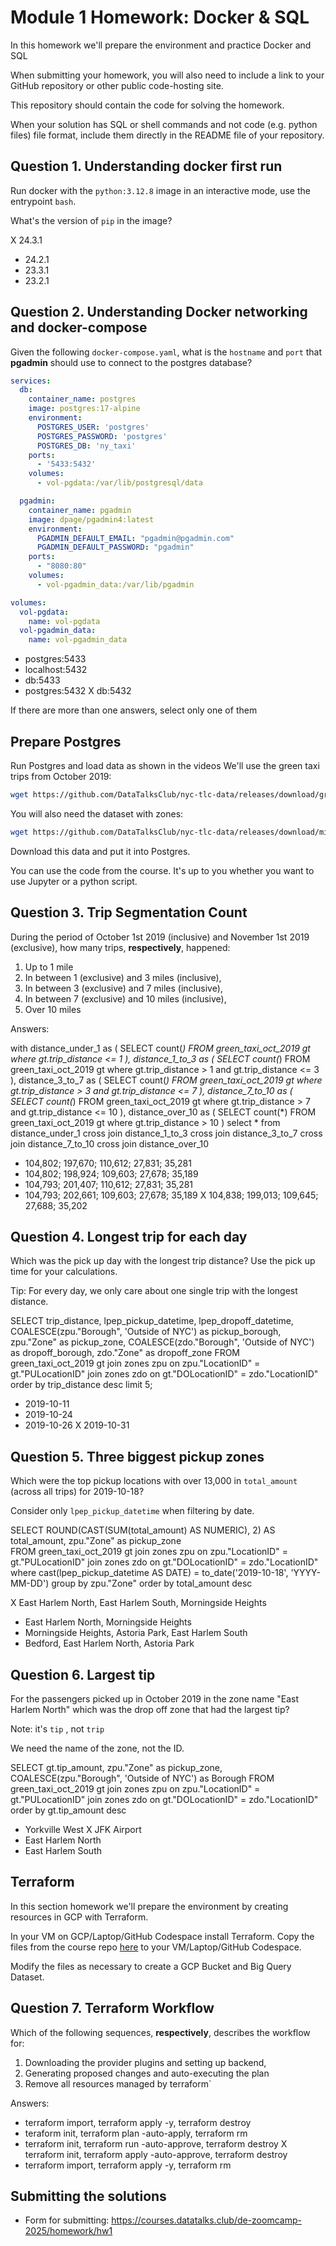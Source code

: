 # Module 1 Homework: Docker & SQL

In this homework we'll prepare the environment and practice
Docker and SQL

When submitting your homework, you will also need to include
a link to your GitHub repository or other public code-hosting
site.

This repository should contain the code for solving the homework. 

When your solution has SQL or shell commands and not code
(e.g. python files) file format, include them directly in
the README file of your repository.


## Question 1. Understanding docker first run 

Run docker with the `python:3.12.8` image in an interactive mode, use the entrypoint `bash`.

What's the version of `pip` in the image?

X 24.3.1
- 24.2.1
- 23.3.1
- 23.2.1


## Question 2. Understanding Docker networking and docker-compose

Given the following `docker-compose.yaml`, what is the `hostname` and `port` that **pgadmin** should use to connect to the postgres database?

```yaml
services:
  db:
    container_name: postgres
    image: postgres:17-alpine
    environment:
      POSTGRES_USER: 'postgres'
      POSTGRES_PASSWORD: 'postgres'
      POSTGRES_DB: 'ny_taxi'
    ports:
      - '5433:5432'
    volumes:
      - vol-pgdata:/var/lib/postgresql/data

  pgadmin:
    container_name: pgadmin
    image: dpage/pgadmin4:latest
    environment:
      PGADMIN_DEFAULT_EMAIL: "pgadmin@pgadmin.com"
      PGADMIN_DEFAULT_PASSWORD: "pgadmin"
    ports:
      - "8080:80"
    volumes:
      - vol-pgadmin_data:/var/lib/pgadmin  

volumes:
  vol-pgdata:
    name: vol-pgdata
  vol-pgadmin_data:
    name: vol-pgadmin_data
```

- postgres:5433
- localhost:5432
- db:5433
- postgres:5432
X db:5432

If there are more than one answers, select only one of them

##  Prepare Postgres

Run Postgres and load data as shown in the videos
We'll use the green taxi trips from October 2019:

```bash
wget https://github.com/DataTalksClub/nyc-tlc-data/releases/download/green/green_tripdata_2019-10.csv.gz
```

You will also need the dataset with zones:

```bash
wget https://github.com/DataTalksClub/nyc-tlc-data/releases/download/misc/taxi_zone_lookup.csv
```

Download this data and put it into Postgres.

You can use the code from the course. It's up to you whether
you want to use Jupyter or a python script.

## Question 3. Trip Segmentation Count

During the period of October 1st 2019 (inclusive) and November 1st 2019 (exclusive), how many trips, **respectively**, happened:
1. Up to 1 mile
2. In between 1 (exclusive) and 3 miles (inclusive),
3. In between 3 (exclusive) and 7 miles (inclusive),
4. In between 7 (exclusive) and 10 miles (inclusive),
5. Over 10 miles 

Answers:

with distance_under_1 as (
SELECT count(*)
FROM green_taxi_oct_2019 gt 
where gt.trip_distance <= 1
),
distance_1_to_3 as (
SELECT count(*)
FROM green_taxi_oct_2019 gt 
where gt.trip_distance > 1
and gt.trip_distance <= 3
),
distance_3_to_7 as (
SELECT count(*)
FROM green_taxi_oct_2019 gt 
where gt.trip_distance > 3
and gt.trip_distance <= 7
),
distance_7_to_10 as (
SELECT count(*)
FROM green_taxi_oct_2019 gt 
where gt.trip_distance > 7
and gt.trip_distance <= 10
),
distance_over_10 as (
SELECT count(*)
FROM green_taxi_oct_2019 gt 
where gt.trip_distance > 10
)
select *
from distance_under_1
cross join distance_1_to_3
cross join distance_3_to_7
cross join distance_7_to_10
cross join distance_over_10

- 104,802;  197,670;  110,612;  27,831;  35,281
- 104,802;  198,924;  109,603;  27,678;  35,189
- 104,793;  201,407;  110,612;  27,831;  35,281
- 104,793;  202,661;  109,603;  27,678;  35,189
X 104,838;  199,013;  109,645;  27,688;  35,202


## Question 4. Longest trip for each day

Which was the pick up day with the longest trip distance?
Use the pick up time for your calculations.

Tip: For every day, we only care about one single trip with the longest distance. 

SELECT
trip_distance,
lpep_pickup_datetime, 
lpep_dropoff_datetime,
COALESCE(zpu."Borough", 'Outside of NYC') as pickup_borough,
zpu."Zone" as pickup_zone,
COALESCE(zdo."Borough", 'Outside of NYC') as dropoff_borough,
zdo."Zone" as dropoff_zone
FROM green_taxi_oct_2019 gt 
join zones zpu on zpu."LocationID" = gt."PULocationID"
join zones zdo on gt."DOLocationID" = zdo."LocationID"
order by trip_distance desc
limit 5;

- 2019-10-11
- 2019-10-24
- 2019-10-26
X 2019-10-31


## Question 5. Three biggest pickup zones

Which were the top pickup locations with over 13,000 in
`total_amount` (across all trips) for 2019-10-18?

Consider only `lpep_pickup_datetime` when filtering by date.
 
SELECT
ROUND(CAST(SUM(total_amount) AS NUMERIC), 2) AS total_amount,
zpu."Zone" as pickup_zone        
FROM green_taxi_oct_2019 gt 
join zones zpu on zpu."LocationID" = gt."PULocationID"
join zones zdo on gt."DOLocationID" = zdo."LocationID"
where cast(lpep_pickup_datetime AS DATE) = to_date('2019-10-18', 'YYYY-MM-DD')
group by 
zpu."Zone"
order by total_amount desc

X East Harlem North, East Harlem South, Morningside Heights
- East Harlem North, Morningside Heights
- Morningside Heights, Astoria Park, East Harlem South
- Bedford, East Harlem North, Astoria Park


## Question 6. Largest tip

For the passengers picked up in October 2019 in the zone
name "East Harlem North" which was the drop off zone that had
the largest tip?

Note: it's `tip` , not `trip`

We need the name of the zone, not the ID.

SELECT
gt.tip_amount,
zpu."Zone" as pickup_zone,
COALESCE(zpu."Borough", 'Outside of NYC') as Borough
FROM green_taxi_oct_2019 gt 
join zones zpu on zpu."LocationID" = gt."PULocationID"
join zones zdo on gt."DOLocationID" = zdo."LocationID"
order by gt.tip_amount desc

- Yorkville West
X JFK Airport
- East Harlem North
- East Harlem South


## Terraform

In this section homework we'll prepare the environment by creating resources in GCP with Terraform.

In your VM on GCP/Laptop/GitHub Codespace install Terraform. 
Copy the files from the course repo
[here](../../../01-docker-terraform/1_terraform_gcp/terraform) to your VM/Laptop/GitHub Codespace.

Modify the files as necessary to create a GCP Bucket and Big Query Dataset.


## Question 7. Terraform Workflow

Which of the following sequences, **respectively**, describes the workflow for: 
1. Downloading the provider plugins and setting up backend,
2. Generating proposed changes and auto-executing the plan
3. Remove all resources managed by terraform`

Answers:
- terraform import, terraform apply -y, terraform destroy
- teraform init, terraform plan -auto-apply, terraform rm
- terraform init, terraform run -auto-approve, terraform destroy
X terraform init, terraform apply -auto-approve, terraform destroy
- terraform import, terraform apply -y, terraform rm


## Submitting the solutions

* Form for submitting: https://courses.datatalks.club/de-zoomcamp-2025/homework/hw1
